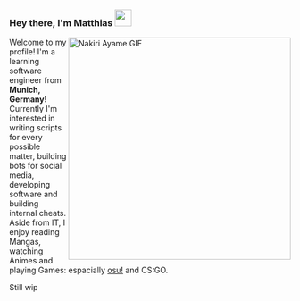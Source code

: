 <!-- Inspired by @vbe0201 (https://github.com/vbe0201/) <3 -->
### Hey there, I'm Matthias <img src="https://media.giphy.com/media/hvRJCLFzcasrR4ia7z/giphy.gif" width="30px">


<img align="right" alt="Nakiri Ayame GIF" src="https://media1.tenor.com/images/5885d2a9213cd7ad64a762bd20208a0d/tenor.gif" width="398px">

Welcome to my profile! I'm a learning software engineer from **Munich, Germany!** Currently I'm interested in
writing scripts for every possible matter, building bots for social media, developing software and building internal 
cheats. Aside from IT, I enjoy reading Mangas, watching Animes and playing Games: espacially <a href="https://osu.ppy.sh/users/Wambosu">osu!</a> and CS:GO.


Still wip

<!--
**byWambo/byWambo** is a ✨ _special_ ✨ repository because its `README.md` (this file) appears on your GitHub profile.

Here are some ideas to get you started:

- 🔭 I’m currently working on ...
- 🌱 I’m currently learning ...
- 👯 I’m looking to collaborate on ...
- 🤔 I’m looking for help with ...
- 💬 Ask me about ...
- 📫 How to reach me: ...
- 😄 Pronouns: ...
- ⚡ Fun fact: ...
-->
